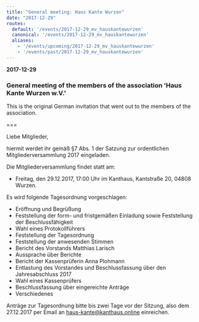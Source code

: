 ```yaml
---
title: "General meeting: Haus Kante Wurzen"
date: "2017-12-29"
routes:
  default: '/events/2017-12-29_mv_hauskantewurzen'
  canonical: '/events/2017-12-29_mv_hauskantewurzen'
  aliases:
    - '/events/upcoming/2017-12-29_mv_hauskantewurzen'
    - '/events/past/2017-12-29_mv_hauskantewurzen'
---
```


**2017-12-29**

### General meeting of the members of the association 'Haus Kante Wurzen w.V.'
This is the original German invitation that went out to the members of the association.

===

Liebe Mitglieder,

hiermit werdet ihr gemäß §7 Abs. 1 der Satzung zur ordentlichen Mitgliederversammlung 2017 eingeladen.

Die Mitgliederversammlung findet statt am:
- Freitag, den 29.12.2017, 17:00 Uhr im Kanthaus, Kantstraße 20, 04808 Wurzen.

Es wird folgende Tagesordnung vorgeschlagen:
* Eröffnung und Begrüßung
* Feststellung der form- und fristgemäßen Einladung sowie Feststellung der Beschlussfähigkeit
* Wahl eines Protokollführers
* Feststellung der Tagesordnung
* Feststellung der anwesenden Stimmen
* Bericht des Vorstands Matthias Larisch
* Aussprache über Berichte
* Bericht der Kassenprüferin Anna Plohmann
* Entlastung des Vorstandes und Beschlussfassung über den Jahresabschluss 2017
* Wahl eines Kassenprüfers
* Beschlussfassung über eingereichte Anträge
* Verschiedenes

Anträge zur Tagesordnung bitte bis zwei Tage vor der Sitzung, also dem 27.12.2017 per Email an haus-kante@kanthaus.online einreichen.
